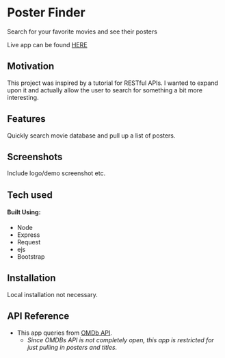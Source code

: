 # Poster Finder
Search for your favorite movies and see their posters

Live app can be found [HERE](https://movieapi-poster.herokuapp.com/)

## Motivation
This project was inspired by a tutorial for RESTful APIs. I wanted to expand upon it and actually allow the user to search for something a bit more interesting. 

## Features
Quickly search movie database and pull up a list of posters.

## Screenshots
Include logo/demo screenshot etc.

## Tech used
#### Built Using:
- Node
- Express
- Request
- ejs
- Bootstrap

## Installation
Local installation not necessary.

## API Reference
- This app queries from [OMDb API](http://www.omdbapi.com/).
  - _Since OMDBs API is not completely open, this app is restricted for just pulling in posters and titles._


